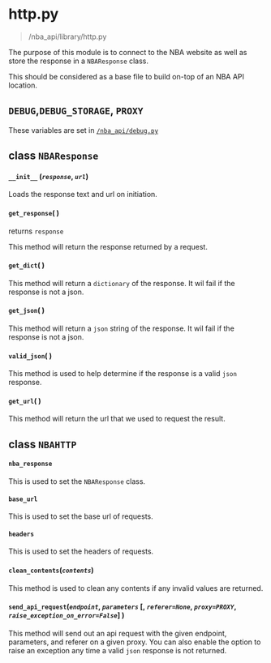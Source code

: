 # http.py
>/nba_api/library/http.py

The purpose of this module is to connect to the NBA website as well as store the response in a `NBAResponse` class.

This should be considered as a base file to build on-top of an NBA API location.

## `DEBUG`,`DEBUG_STORAGE`, `PROXY`

These variables are set in [`/nba_api/debug.py`](/docs/nba_api/debug.md)


## class `NBAResponse`

#### `__init__` (_`response`_, _`url`_)

Loads the response text and url on initiation.

#### `get_response`( )

returns `response`

This method will return the response returned by a request.

#### `get_dict`( )

This method will return a `dictionary` of the response. It wil fail if the response is not a json.

#### `get_json`( )

This method will return a `json` string of the response. It wil fail if the response is not a json.

#### `valid_json`( )

This method is used to help determine if the response is a valid `json` response.

#### `get_url`( )

This method will return the url that we used to request the result.


## class `NBAHTTP`

#### `nba_response`

This is used to set the `NBAResponse` class. 

#### `base_url`

This is used to set the base url of requests.

#### `headers`

This is used to set the headers of requests.

#### `clean_contents`(_`contents`_)

This method is used to clean any contents if any invalid values are returned.

#### `send_api_request`(_`endpoint`_, _`parameters`_ \[, _`referer=None`_, _`proxy=PROXY`_, _`raise_exception_on_error=False`_\] )

This method will send out an api request with the given endpoint, parameters, and referer on a given proxy. You can also enable the option to raise an exception any time a valid `json` response is not returned.
